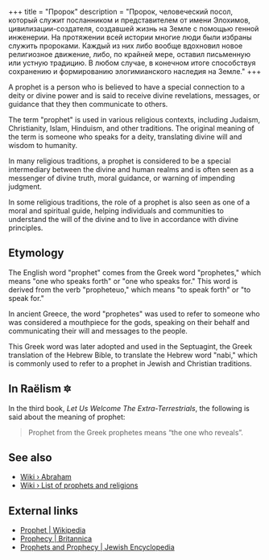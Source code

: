 +++
title = "Пророк"
description = "Пророк, человеческий посол, который служит посланником и представителем от имени Элохимов, цивилизации-создателя, создавшей жизнь на Земле с помощью генной инженерии. На протяжении всей истории многие люди были избраны служить пророками. Каждый из них либо вообще вдохновил новое религиозное движение, либо, по крайней мере, оставил письменную или устную традицию. В любом случае, в конечном итоге способствуя сохранению и формированию элогимианского наследия на Земле."
+++

A prophet is a person who is believed to have a special connection to a deity or divine power and is said to receive divine revelations, messages, or guidance that they then communicate to others.

The term "prophet" is used in various religious contexts, including Judaism, Christianity, Islam, Hinduism, and other traditions. The original meaning of the term is someone who speaks for a deity, translating divine will and wisdom to humanity.

In many religious traditions, a prophet is considered to be a special intermediary between the divine and human realms and is often seen as a messenger of divine truth, moral guidance, or warning of impending judgment.

In some religious traditions, the role of a prophet is also seen as one of a moral and spiritual guide, helping individuals and communities to understand the will of the divine and to live in accordance with divine principles.

## Etymology

The English word "prophet" comes from the Greek word "prophetes," which means "one who speaks forth" or "one who speaks for." This word is derived from the verb "propheteuo," which means "to speak forth" or "to speak for."

In ancient Greece, the word "prophetes" was used to refer to someone who was considered a mouthpiece for the gods, speaking on their behalf and communicating their will and messages to the people.

This Greek word was later adopted and used in the Septuagint, the Greek translation of the Hebrew Bible, to translate the Hebrew word "nabi," which is commonly used to refer to a prophet in Jewish and Christian traditions.

## In Raëlism 🔯

In the third book, _Let Us Welcome The Extra-Terrestrials_, the following is said about the meaning of prophet:

> Prophet from the Greek prophetes means “the one who reveals”.

## See also

- [Wiki › Abraham](../../wiki/abraham/)
- [Wiki › List of prophets and religions](../../wiki/list-of-prophets-and-religions/)

## External links

- [Prophet | Wikipedia](https://en.wikipedia.org/wiki/Prophet)
- [Prophecy | Britannica](https://www.britannica.com/topic/prophecy)
- [Prophets and Prophecy | Jewish Encyclopedia](https://www.jewishencyclopedia.com/articles/12389-prophets-and-prophecy)